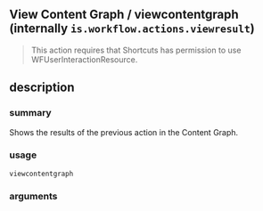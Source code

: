 
## View Content Graph / viewcontentgraph (internally `is.workflow.actions.viewresult`)


> This action requires that Shortcuts has permission to use WFUserInteractionResource.


## description
### summary
Shows the results of the previous action in the Content Graph.


### usage
`viewcontentgraph `

### arguments

